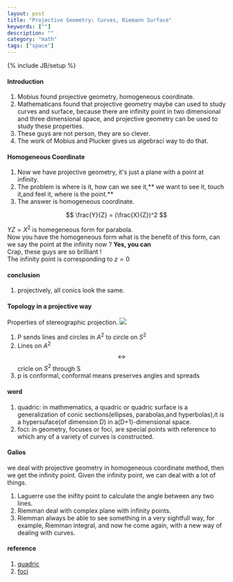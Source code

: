 ```yaml
---
layout: post
title: "Projective Geometry: Curves, Riemann Surface"
keywords: [""]
description: ""
category: "math"
tags: ["space"]
---
```

{% include JB/setup %}

#### Introduction
1. Mobius found projective geometry, homogeneous coordinate.
2. Mathematicans found that projective geometry maybe can used to study curves
   and surface, because there are infinity point in two dimensional and three
   dimensional space, and projective geometry can be used to study these
   properties.
3. These guys are not person, they are so clever.
4. The work of Mobius and Plucker gives us algebraci way to do that.


#### Homogeneous  Coordinate
1. Now we have projective geometry, it's just a plane with a point at infinity.
2. The problem is where is it, how can we see it,** we want to see it, touch
   it,and feel it, where is the point.**
3. The answer is homogeneous coordinate.

$$
\frac{Y}{Z} = (\frac{X}{Z})^2
$$

$YZ=X^2$ is homegeneous form for parabola. <br />
Now you have the homogeneous form what is the benefit of this form, can we say
the point at the infinity now ? **Yes, you can** <br />
Crap, these guys are so brilliant ! <br />
The infinity point is corresponding to $z=0$



#### conclusion
1. projectively, all conics look the same.

#### Topology in a projective way
Properties of stereographic projection.
<img
src="{{IMAGE_PATH}}/math-space-algebraic-topology-stereographic-projection.png">

1. P sends lines and circles in $A^2$ to circle on $S^2$
2. Lines on $A^2$ $$ \leftrightarrow $$ cricle on $S^2$ through S
3. p is conformal, conformal means  preserves angles and spreads


#### word
1. quadric: in mathmematics, a quadric or quadric surface is a generalization of conic sections(ellipses,
parabolas,and hyperbolas),it is a hypersuface(of dimension D) in a(D+1)-dimensional space.
2. foci: in geometry, focuses or foci, are special points with reference to which any of a variety
of curves is constructed.

#### Galios
we deal with projective geometry in homogeneous coordinate method, then we get
the infinity point. Given the infinity point, we can deal with a lot of things.
1. Laguerre use the inifity point to calculate the angle between any two lines.
2. Riemman deal with complex plane with infinity points.
3. Riemman always be able to see something in a very sightfull way, for example,
   Riemman integral, and now he come again, with a new way of dealing with
   curves.


#### reference
1. [quadric](https://en.wikipedia.org/wiki/Quadric)
2. [foci](https://en.wikipedia.org/wiki/Focus_(geometry))


